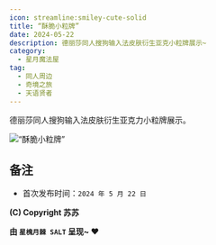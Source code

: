 ```yaml
---
icon: streamline:smiley-cute-solid
title: “酥脆小粒牌”
date: 2024-05-22
description: 德丽莎同人搜狗输入法皮肤衍生亚克小粒牌展示~
category:
  - 星月魔法屋
tag:
  - 同人周边
  - 奇境之旅
  - 天语贤者
---
```


德丽莎同人搜狗输入法皮肤衍生亚克力小粒牌展示。

<!-- more -->

![“酥脆小粒牌”](https://cdn.jsdelivr.net/gh/saltapocalypse/CDN/SALT/pages/cabinet/2405-Chisp.png "“酥脆小粒牌” 宣图")

## 备注

- 首次发布时间：`2024 年 5 月 22 日`

**(C) Copyright 苏苏**

**由 `星槐月棘 SALT` 呈现~ :heart:**